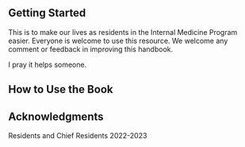 ## Getting Started

This is to make our lives as residents in the Internal Medicine Program easier. Everyone is welcome to use this resource. 
We welcome any comment or feedback in improving this handbook. 

I pray it helps someone.

## How to Use the Book



## Acknowledgments
Residents and Chief Residents 2022-2023
